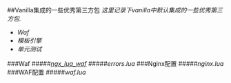 ##Vanilla集成的一些优秀第三方包
*这里记录下vanilla中默认集成的一些优秀第三方包.*
- *Waf*
- *模板引擎*
- *单元测试*

###Waf
#####*[ngx_lua_waf](https://github.com/loveshell/ngx_lua_waf)*
#####*errors.lua*
###Nginx配置
#####*nginx.lua*
###WAF配置
#####*waf.lua*
